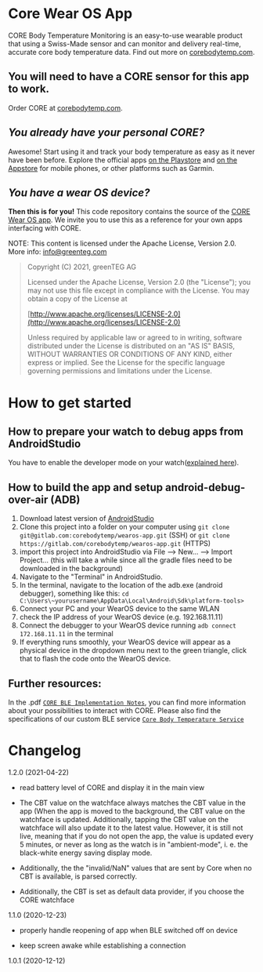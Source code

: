 # Core Wear OS App

CORE Body Temperature Monitoring is an easy-to-use wearable product that using a Swiss-Made sensor and can monitor and delivery real-time, accurate core body temperature data. Find out more on [corebodytemp.com](https://corebodytemp.com/).

## You will need to have a CORE sensor for this app to work.

Order CORE at [corebodytemp.com](https://corebodytemp.com/products/core).

## _You already have your personal CORE?_

Awesome! Start using it and track your body temperature as easy as it never have been before. Explore the official apps [on the Playstore](https://play.google.com/store/apps/details?id=com.greenteg.core.app) and [on the Appstore](https://apps.apple.com/us/app/id1521866309) for mobile phones, or other platforms such as Garmin.

## _You have a wear OS device?_
**Then this is for you!** This code repository contains the source of the [CORE Wear OS app](https://play.google.com/store/apps/details?id=com.greenteg.core.wearos).
We invite you to use this as a reference for your own apps interfacing with CORE.

NOTE: This content is licensed under the Apache License, Version 2.0. More info: info@greenteg.com

> Copyright (C) 2021, greenTEG AG
>
> Licensed under the Apache License, Version 2.0 (the "License");
> you may not use this file except in compliance with the License.
> You may obtain a copy of the License at
>
> [http://www.apache.org/licenses/LICENSE-2.0](http://www.apache.org/licenses/LICENSE-2.0)
>
> Unless required by applicable law or agreed to in writing, software
> distributed under the License is distributed on an "AS IS" BASIS,
> WITHOUT WARRANTIES OR CONDITIONS OF ANY KIND, either express or implied.
> See the License for the specific language governing permissions and
> limitations under the License.


# How to get started

## How to prepare your watch to debug apps from AndroidStudio
You have to enable the developer mode on your watch([explained here](https://developer.android.com/training/wearables/apps/debugging)).

## How to build the app and setup android-debug-over-air (ADB)

1. Download latest version of [AndroidStudio](https://developer.android.com/studio?gclid=CjwKCAiA-_L9BRBQEiwA-bm5fgngJrqeA-ZMr0p1ZHucPuT18LjNNtI1UeSWD-3fwrI-lFoIe0NtxBoCRjkQAvD_BwE&gclsrc=aw.ds)
2. Clone this project into a folder on your computer using
`git clone git@gitlab.com:corebodytemp/wearos-app.git` (SSH)
or
`git clone https://gitlab.com/corebodytemp/wearos-app.git` (HTTPS)
3. import this project into AndroidStudio via File --> New... --> Import Project...
(this will take a while since all the gradle files need to be downloaded in the background)
4. Navigate to the "Terminal" in AndroidStudio.
5. In the terminal, navigate to the location of the adb.exe (android debugger), something like this:
`cd C:\Users\~yourusername\AppData\Local\Android\Sdk\platform-tools>`
6. Connect your PC and your WearOS device to the same WLAN
7. check the IP address of your WearOS device (e.g. 192.168.11.11)
8. Connect the debugger to your WearOS device running
`adb connect 172.168.11.11` in the terminal
9. If everything runs smoothly, your WearOS device will appear as a physical device in the dropdown menu next to the green triangle, click that to flash the code onto the WearOS device.

## Further resources:
In the .pdf [`CORE BLE Implementation Notes`](https://github.com/CoreBodyTemp/CoreBodyTemp/blob/main/CORE%20BLE%20Implementation%20Notes.pdf), you can find more information about your possibilities to interact with CORE.
Please also find the specifications of our custom BLE service [`Core Body Temperature Service`](https://github.com/CoreBodyTemp/CoreBodyTemp/blob/main/CoreTemp%20BLE%20Service%20Specification.pdf)

# Changelog
1.2.0 (2021-04-22)

- read battery level of CORE and display it in the main view

- The CBT value on the watchface always matches the CBT value in the app (When the app is moved to the background, the CBT value on the watchface is updated. Additionally, tapping the CBT value on the watchface will also update it to the latest value. However, it is still not live, ​meaning that if you do not open the app, the value is updated every 5 minutes, or never as long as the watch is in "ambient-mode", i. e. the black-white energy saving display mode.

- Additionally, the the "invalid/NaN" values that are sent by Core when no CBT is available, is parsed correctly.

- Additionally, the CBT is set as default data provider, if you choose the CORE watchface​


1.1.0 (2020-12-23)

- properly handle reopening of app when BLE switched off on device

- keep screen awake while establishing a connection


1.0.1 (2020-12-12)
